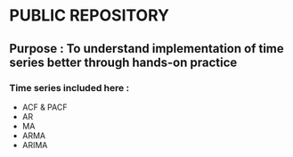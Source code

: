 # PUBLIC REPOSITORY

## Purpose : To understand implementation of time series better through hands-on practice

### Time series included here :
- ACF & PACF
- AR
- MA
- ARMA
- ARIMA